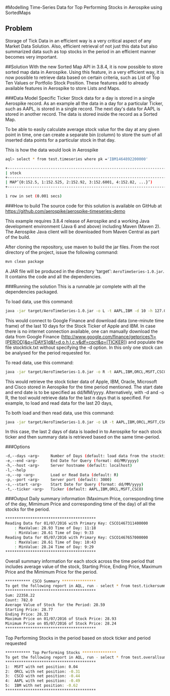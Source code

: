#Modelling Time-Series Data for Top Performing Stocks in Aerospike using SortedMaps

## Problem
Storage of Tick Data in an efficient way is a very critical aspect of any Market Data Solution. Also, efficient retrieval of not just this data but also summarized data such as top stocks in the period in an efficient manner becomes very important. 

##Solution
With the new Sorted Map API in 3.8.4, it is now possible to store sorted map data in Aerospike. Using this feature, in a very efficient way, it is now possible to retrieve data based on certain criteria, such as List of Top Ten Values or Portfolio Stock Position. These features add to already available features in Aerospike to store Lists and Maps.

###Data Model
Specific Ticker Stock data for a day is stored in a single Aerospike record. As an example all the data in a day for a particular Ticker, such as AAPL, is stored in a single record. The next day's data for AAPL is stored in another record. The data is stored inside the record as a Sorted Map.

To be able to easily calculate average stock value for the day at any given point in time, one can create a separate bin (column) to store the sum of all inserted data points for a particular stock in that day. 

This is how the data would look in Aerospike

```bash
aql> select * from test.timeseries where pk ='IBM1464892200000'

+----------------------------------------------------------------------------------+
| stock                                                                | sum       |                                                                                                                                                                                                         
+----------------------------------------------------------------------------------+
| MAP’{0:152.5, 1:152.525, 2:152.92, 3:152.6001, 4:152.82, ...}’)      | 59565.357 |
+----------------------------------------------------------------------------------+

1 row in set (0.001 secs)
```

###How to build
The source code for this solution is available on GitHub at https://github.com/aerospike/aerospike-timeseries-demo 

This example requires 3.8.4 release of Aerospike and a working Java development environment (Java 6 and above) including Maven (Maven 2). The Aerospike Java client will be downloaded from Maven Central as part of the build.

After cloning the repository, use maven to build the jar files. From the root directory of the project, issue the following command:
```bash
mvn clean package
```
A JAR file will be produced in the directory 'target': `AeroTimeSeries-1.0.jar`. It contains the code and all the dependencies.

###Running the solution
This is a runnable jar complete with all the dependencies packaged.

To load data, use this command:
```bash
java -jar target/AeroTimeSeries-1.0.jar -o L -t AAPL,IBM -d 10 -h 127.0.0.1
```
This would connect to Google Finance and download data (one-minute time frame) of the last 10 days for the Stock Ticker of Apple and IBM. In case there is no internet connection available, one can manually download the data from Google Finance (http://www.google.com/finance/getprices?i=[PERIOD]&p=[DAYS]d&f=d,o,h,l,c,v&df=cpct&q=[TICKER]) and populate the file stocktick.txt without specifying the -d option. In this only one stock can be analysed for the period requested for.

To read data, use this command:
```bash
java -jar target/AeroTimeSeries-1.0.jar -o R -t AAPL,IBM,ORCL,MSFT,CSCO -h 127.0.0.1 -s 01/07/2016 -e 05/07/2016
```
This would retrieve the stock ticker data of Apple, IBM, Oracle, Microsoft and Cisco stored in Aerospike for the time period mentioned. The start date and end date is to be specified as dd/MM/yyyy. Alternatively, with -d and -o R, the tool would retrieve data for the last n days that is specified. For example, to load and read data for the last 20 days,

To both load and then read data, use this command:
```bash
java -jar target/AeroTimeSeries-1.0.jar -o LR -t AAPL,IBM,ORCL,MSFT,CSCO -h 127.0.0.1 -d 2
```
In this case, the last 2 days of data is loaded in to Aerospike for each stock ticker and then summary data is retrieved based on the same time-period.

###Options
```bash
-d,--days <arg>     Number of Days (default: load data from the stocktick.txt file)
-e,--end <arg>      End Date for Query (format: dd/MM/yyyy)
-h,--host <arg>     Server hostname (default: localhost)
-l,--help             
-o,--op <arg>       Load or Read Data (default: R)
-p,--port <arg>     Server port (default: 3000)
-s,--start <arg>    Start Date for Query (format: dd/MM/yyyy)
-t,--ticker <arg>   Ticker (default: AAPL,IBM,ORCL,MSFT,CSCO)
```
###Output
Daily summary information (Maximum Price, corresponding time of the day, Mimimum Price and corresponding time of the day) of all the stocks for the period.

```bash
****************************************
Reading Data for 01/07/2016 with Primary Key: CSCO1467311400000
	: MaxValue: 28.93 Time of Day: 11:18
	: MinValue: 28.61 Time of Day: 9:33
Reading Data for 05/07/2016 with Primary Key: CSCO1467657000000
	: MaxValue: 28.61 Time of Day: 10:43
	: MinValue: 28.24 Time of Day: 9:29
****************************************
```
Overall summary information for each stock across the time period that includes average value of the stock, Starting Price, Ending Price, Maximum Price and the Mimimum Price for the period.
```bash
*********** CSCO Summary ***************
To get the following report in AQL, run - select * from test.tickersummary where pk= CSCOSummary1467781064761
****************************************
Sum: 22358.22
Count: 782.0
Average Value of Stock for the Period: 28.59
Starting Price: 28.77
Ending Price: 28.33
Maximum Price on 01/07/2016 of Stock Price: 28.93
Minimum Price on 05/07/2016 of Stock Price: 28.24
****************************************
```

Top Performing Stocks in the period based on stock ticker and period requested
```bash
*********** Top Performing Stocks ***************
To get the following report in AQL, run - select * from test.overallsummary where pk= 1467781064761
****************************************
1:  MSFT with net position: 0.04
2:  ORCL with net position: -0.31
3:  CSCO with net position: -0.44
4:  AAPL with net position: -0.49
5:  IBM with net position: -0.62
****************************************
```
